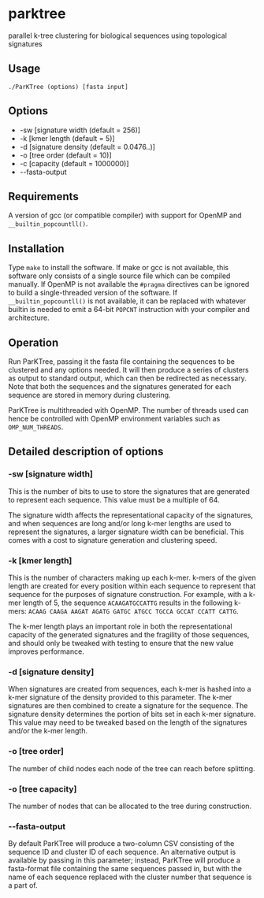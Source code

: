 # parktree
parallel k-tree clustering for biological sequences using topological signatures 

## Usage
`./ParKTree (options) [fasta input]`

## Options
* -sw [signature width (default = 256)]
* -k [kmer length (default = 5)]
* -d [signature density (default = 0.0476..)]
* -o [tree order (default = 10)]
* -c [capacity (default = 1000000)]
* --fasta-output

## Requirements

A version of gcc (or compatible compiler) with support for OpenMP and `__builtin_popcountll()`. 

## Installation

Type `make` to install the software. If make or gcc is not available, this software only consists of a single source file which can be compiled manually. If OpenMP is not available the `#pragma` directives can be ignored to build a single-threaded version of the software. If `__builtin_popcountll()` is not available, it can be replaced with whatever builtin is needed to emit a 64-bit `POPCNT` instruction with your compiler and architecture.

## Operation

Run ParKTree, passing it the fasta file containing the sequences to be clustered and any options needed. It will then produce a series of clusters as output to standard output, which can then be redirected as necessary. Note that both the sequences and the signatures generated for each sequence are stored in memory during clustering.

ParKTree is multithreaded with OpenMP. The number of threads used can hence be controlled with OpenMP environment variables such as `OMP_NUM_THREADS`.

## Detailed description of options

### -sw [signature width]

This is the number of bits to use to store the signatures that are generated to represent each sequence. This value must be a multiple of 64.

The signature width affects the representational capacity of the signatures, and when sequences are long and/or long k-mer lengths are used to represent the signatures, a larger signature width can be beneficial. This comes with a cost to signature generation and clustering speed.

### -k [kmer length]

This is the number of characters making up each k-mer. k-mers of the given length are created for every position within each sequence to represent that sequence for the purposes of signature construction. For example, with a k-mer length of 5, the sequence `ACAAGATGCCATTG` results in the following k-mers: `ACAAG CAAGA AAGAT AGATG GATGC ATGCC TGCCA GCCAT CCATT CATTG`.

The k-mer length plays an important role in both the representational capacity of the generated signatures and the fragility of those sequences, and should only be tweaked with testing to ensure that the new value improves performance.

### -d [signature density]

When signatures are created from sequences, each k-mer is hashed into a k-mer signature of the density provided to this parameter. The k-mer signatures are then combined to create a signature for the sequence. The signature density determines the portion of bits set in each k-mer signature. This value may need to be tweaked based on the length of the signatures and/or the k-mer length.

### -o [tree order]

The number of child nodes each node of the tree can reach before splitting.

### -o [tree capacity]

The number of nodes that can be allocated to the tree during construction.

### --fasta-output

By default ParKTree will produce a two-column CSV consisting of the sequence ID and cluster ID of each sequence. An alternative output is available by passing in this parameter; instead, ParKTree will produce a fasta-format file containing the same sequences passed in, but with the name of each sequence replaced with the cluster number that sequence is a part of.
